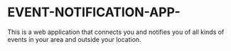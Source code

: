 # EVENT-NOTIFICATION-APP-
This is a web application that connects you and notifies you of all kinds of events in your area and outside your location.
